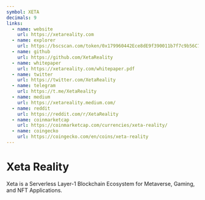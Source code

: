 ```yaml
---
symbol: XETA
decimals: 9
links:
  - name: website
    url: https://xetareality.com
  - name: explorer
    url: https://bscscan.com/token/0x179960442Ece8dE9f390011b7f7c9b56C74e4D0a
  - name: github
    url: https://github.com/XetaReality
  - name: whitepaper
    url: https://xetareality.com/whitepaper.pdf
  - name: twitter
    url: https://twitter.com/XetaReality
  - name: telegram
    url: https://t.me/XetaReality
  - name: medium
    url: https://xetareality.medium.com/
  - name: reddit
    url: https://reddit.com/r/XetaReality
  - name: coinmarketcap
    url: https://coinmarketcap.com/currencies/xeta-reality/
  - name: coingecko
    url: https://coingecko.com/en/coins/xeta-reality
---
```


# Xeta Reality

Xeta is a Serverless Layer-1 Blockchain Ecosystem for Metaverse, Gaming, and NFT Applications.
